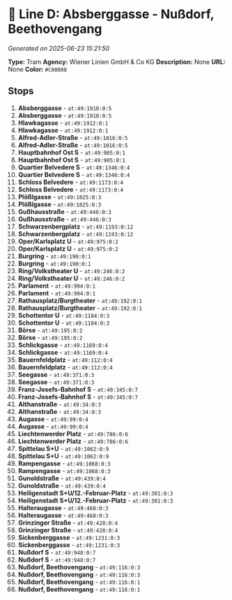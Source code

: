 # 🚊 Line D: Absberggasse - Nußdorf, Beethovengang

*Generated on 2025-06-23 15:21:50*

**Type:** Tram
**Agency:** Wiener Linien GmbH & Co KG
**Description:** None
**URL:** None
**Color:** `#C00808`

## Stops

1. **Absberggasse** - `at:49:1910:0:5`
2. **Absberggasse** - `at:49:1910:0:5`
3. **Hlawkagasse** - `at:49:1912:0:1`
4. **Hlawkagasse** - `at:49:1912:0:1`
5. **Alfred-Adler-Straße** - `at:49:1016:0:5`
6. **Alfred-Adler-Straße** - `at:49:1016:0:5`
7. **Hauptbahnhof Ost S** - `at:49:905:0:1`
8. **Hauptbahnhof Ost S** - `at:49:905:0:1`
9. **Quartier Belvedere S** - `at:49:1346:0:4`
10. **Quartier Belvedere S** - `at:49:1346:0:4`
11. **Schloss Belvedere** - `at:49:1173:0:4`
12. **Schloss Belvedere** - `at:49:1173:0:4`
13. **Plößlgasse** - `at:49:1025:0:3`
14. **Plößlgasse** - `at:49:1025:0:3`
15. **Gußhausstraße** - `at:49:446:0:3`
16. **Gußhausstraße** - `at:49:446:0:3`
17. **Schwarzenbergplatz** - `at:49:1193:0:12`
18. **Schwarzenbergplatz** - `at:49:1193:0:12`
19. **Oper/Karlsplatz U** - `at:49:975:0:2`
20. **Oper/Karlsplatz U** - `at:49:975:0:2`
21. **Burgring** - `at:49:190:0:1`
22. **Burgring** - `at:49:190:0:1`
23. **Ring/Volkstheater U** - `at:49:246:0:2`
24. **Ring/Volkstheater U** - `at:49:246:0:2`
25. **Parlament** - `at:49:994:0:1`
26. **Parlament** - `at:49:994:0:1`
27. **Rathausplatz/Burgtheater** - `at:49:192:0:1`
28. **Rathausplatz/Burgtheater** - `at:49:192:0:1`
29. **Schottentor U** - `at:49:1184:0:3`
30. **Schottentor U** - `at:49:1184:0:3`
31. **Börse** - `at:49:195:0:2`
32. **Börse** - `at:49:195:0:2`
33. **Schlickgasse** - `at:49:1169:0:4`
34. **Schlickgasse** - `at:49:1169:0:4`
35. **Bauernfeldplatz** - `at:49:112:0:4`
36. **Bauernfeldplatz** - `at:49:112:0:4`
37. **Seegasse** - `at:49:371:0:3`
38. **Seegasse** - `at:49:371:0:3`
39. **Franz-Josefs-Bahnhof S** - `at:49:345:0:7`
40. **Franz-Josefs-Bahnhof S** - `at:49:345:0:7`
41. **Althanstraße** - `at:49:34:0:3`
42. **Althanstraße** - `at:49:34:0:3`
43. **Augasse** - `at:49:99:0:4`
44. **Augasse** - `at:49:99:0:4`
45. **Liechtenwerder Platz** - `at:49:786:0:6`
46. **Liechtenwerder Platz** - `at:49:786:0:6`
47. **Spittelau S+U** - `at:49:1062:0:9`
48. **Spittelau S+U** - `at:49:1062:0:9`
49. **Rampengasse** - `at:49:1068:0:3`
50. **Rampengasse** - `at:49:1068:0:3`
51. **Gunoldstraße** - `at:49:439:0:4`
52. **Gunoldstraße** - `at:49:439:0:4`
53. **Heiligenstadt S+U/12.-Februar-Platz** - `at:49:301:0:3`
54. **Heiligenstadt S+U/12.-Februar-Platz** - `at:49:301:0:3`
55. **Halteraugasse** - `at:49:468:0:3`
56. **Halteraugasse** - `at:49:468:0:3`
57. **Grinzinger Straße** - `at:49:428:0:4`
58. **Grinzinger Straße** - `at:49:428:0:4`
59. **Sickenberggasse** - `at:49:1231:0:3`
60. **Sickenberggasse** - `at:49:1231:0:3`
61. **Nußdorf S** - `at:49:948:0:7`
62. **Nußdorf S** - `at:49:948:0:7`
63. **Nußdorf, Beethovengang** - `at:49:116:0:3`
64. **Nußdorf, Beethovengang** - `at:49:116:0:3`
65. **Nußdorf, Beethovengang** - `at:49:116:0:1`
66. **Nußdorf, Beethovengang** - `at:49:116:0:1`